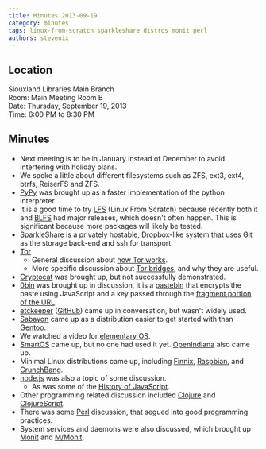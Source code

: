 ```yaml
---
title: Minutes 2013-09-19
category: minutes
tags: linux-from-scratch sparkleshare distros monit perl
authors: stevenix
---
```


## Location

Siouxland Libraries Main Branch  
Room: Main Meeting Room B  
Date: Thursday, September 19, 2013  
Time: 6:00 PM to 8:30 PM

## Minutes

* Next meeting is to be in January instead of December to avoid
  interfering with holiday plans.
* We spoke a little about different filesystems such as ZFS, ext3,
  ext4, btrfs, ReiserFS and ZFS.
* [PyPy](http://pypy.org/) was brought up as a faster implementation
  of the python interpreter.
* It is a good time to try [LFS](http://www.linuxfromscratch.org/lfs/)
  (Linux From Scratch) because recently both it and
  [BLFS](http://www.linuxfromscratch.org/blfs/) had major releases,
  which doesn't often happen. This is significant because more
  packages will likely be tested.
* [SparkleShare](http://sparkleshare.org/) is a privately hostable,
  Dropbox-like system that uses Git as the storage back-end and ssh
  for transport.
* [Tor](http://torproject.org/)
  * General discussion about [how Tor
    works](https://www.torproject.org/about/overview.html.en#thesolution).
  * More specific discussion about [Tor
    bridges](https://www.torproject.org/docs/bridges.html.en), and
    why they are useful.
* [Cryptocat](https://crypto.cat/) was brought up, but not
  successfully demonstrated.
* [0bin](http://0bin.net/) was brought up in discussion, it is a
  [pastebin](http://en.wikipedia.org/wiki/Pastebin) that encrypts the
  paste using JavaScript and a key passed through the [fragment
  portion of the
  URL](http://blog.lunatech.com/2009/02/03/what-every-web-developer-must-know-about-url-encoding#GeneralURLsyntax).
* [etckeeper](http://joeyh.name/code/etckeeper/)
  ([GitHub](https://github.com/joeyh/etckeeper)) came up in
  conversation, but wasn't widely used.
* [Sabayon](http://www.sabayon.org/) came up as a distribution easier
  to get started with than [Gentoo](http://www.gentoo.org/).
* We watched a video for [elementary OS](http://elementaryos.org/).
* [SmartOS](http://smartos.org/) came up, but no one had used it yet.
  [OpenIndiana](http://openindiana.org/) also came up.
* Minimal Linux distributions came up, including
  [Finnix](http://www.finnix.org/),
  [Raspbian](http://www.raspbian.org/), and
  [CrunchBang](http://crunchbang.org/).
* [node.js](http://nodejs.org/) was also a topic of some discussion.
  * As was some of the [History of
    JavaScript](http://en.wikipedia.org/wiki/JavaScript#History).
* Other programming related discussion included
  [Clojure](http://clojure.org/) and
  [ClojureScript](http://www.clojurescript.net/).
* There was some [Perl](http://www.perl.org/) discussion, that segued
  into good programming practices.
* System services and daemons were also discussed, which brought up
  [Monit](http://mmonit.com/monit/) and [M/Monit](http://mmonit.com/).
